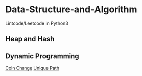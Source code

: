 # Data-Structure-and-Algorithm
Lintcode/Leetcode in Python3
## Heap and Hash

## Dynamic Programming
[Coin Change]()
[Unique Path](https://github.com/Amory0709/Data-Structure-and-Algorithm/blob/master/countUniquePaths.md)
